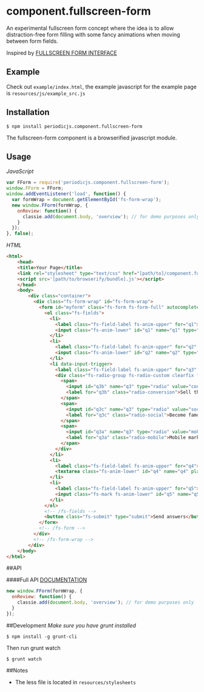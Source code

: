 # component.fullscreen-form

An experimental fullscreen form concept where the idea is to allow distraction-free form filling with some fancy animations when moving between form fields.

Inspired by [FULLSCREEN FORM INTERFACE](http://tympanus.net/codrops/2014/07/30/fullscreen-form-interface/)

## Example

Check out `example/index.html`, the example javascript for the example page is `resources/js/example_src.js`

## Installation

```
$ npm install periodicjs.component.fullscreen-form
```

The fullscreen-form component is a browserified javascript module.

## Usage

*JavaScript*
```javascript
var FForm = require('periodicjs.component.fullscreen-form');
window.FForm = FForm;
window.addEventListener('load', function() {
  var formWrap = document.getElementById('fs-form-wrap');
  new window.FForm(formWrap, {
    onReview: function() {
      classie.add(document.body, 'overview'); // for demo purposes only
    }
  });
}, false);
```

*HTML*
```html
<html>
	<head>
  	<title>Your Page</title>
  	<link rel="stylesheet" type="text/css" href="[path/to]/component.fullscreen-form.css">
  	<script src='[path/to/browserify/bundle].js'></script>
	</head>
	<body>
		<div class="container">
          <div class="fs-form-wrap" id="fs-form-wrap">
            <form id="myform" class="fs-form fs-form-full" autocomplete="off">
              <ol class="fs-fields">
                <li>
                  <label class="fs-field-label fs-anim-upper" for="q1">What's your name?</label>
                  <input class="fs-anim-lower" id="q1" name="q1" type="text" placeholder="Dean Moriarty" required/>
                </li>
                <li>
                  <label class="fs-field-label fs-anim-upper" for="q2" data-info="We won't send you spam, we promise...">What's your email address?</label>
                  <input class="fs-anim-lower" id="q2" name="q2" type="email" placeholder="dean@road.us" required/>
                </li>
                <li data-input-trigger>
                  <label class="fs-field-label fs-anim-upper" for="q3" data-info="This will help us know what kind of service you need">What's your priority for your new website?</label>
                  <div class="fs-radio-group fs-radio-custom clearfix fs-anim-lower">
                    <span>
                      <input id="q3b" name="q3" type="radio" value="conversion" />
                      <label for="q3b" class="radio-conversion">Sell things</label>
                    </span>
                    <span>
                      <input id="q3c" name="q3" type="radio" value="social" />
                      <label for="q3c" class="radio-social">Become famous</label>
                    </span>
                    <span>
                      <input id="q3a" name="q3" type="radio" value="mobile" />
                      <label for="q3a" class="radio-mobile">Mobile market</label>
                    </span>
                  </div>
                </li>
                <li>
                  <label class="fs-field-label fs-anim-upper" for="q4">Describe how you imagine your new website</label>
                  <textarea class="fs-anim-lower" id="q4" name="q4" placeholder="Describe here"></textarea>
                </li>
                <li>
                  <label class="fs-field-label fs-anim-upper" for="q5">What's your budget?</label>
                  <input class="fs-mark fs-anim-lower" id="q5" name="q5" type="number" placeholder="1000" step="100" min="100" />
                </li>
              </ol>
              <!-- /fs-fields -->
              <button class="fs-submit" type="submit">Send answers</button>
            </form>
            <!-- /fs-form -->
          </div>
          <!-- /fs-form-wrap -->
        </div>
	</body>
</html>
```

##API

####Full API [DOCUMENTATION](https://github.com/typesettin/component.fullscreen-form/blob/master/doc/api.md)

```javascript
new window.FForm(formWrap, {
  onReview: function() {
    classie.add(document.body, 'overview'); // for demo purposes only
  }
});
```
##Development
*Make sure you have grunt installed*
```
$ npm install -g grunt-cli
```

Then run grunt watch
```
$ grunt watch
```

##Notes
* The less file is located in `resources/stylesheets`